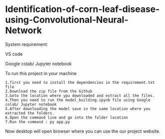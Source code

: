 # Identification-of-corn-leaf-disease-using-Convolutional-Neural-Network

System requirement: 

VS code 

Google colab/ Jupyter notebook

To run this project in your machine

    1.first you need to install the dependencies in the requirement.txt file
    2.Download the zip file from the Github
    3.Goto the location where ypu downloaded and extract all the files.
    4.Then you need to run the model_building.ipynb file using Google colab/ Jupyter notebook
    5.After downloading the model save in the same location where you extracted the folders.
    6.Open the command line and go into the folder location
    7.Run the command : py app.py

Now desktop will open browser where you can use the our project website.
